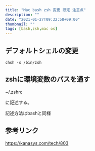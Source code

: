 ```yaml
---
title: "Mac bash zsh 変更 設定 注意点"
description: ""
date: "2021-01-27T09:32:58+09:00"
thumbnail: ""
tags: [bash,zsh,mac os]
---
```

## デフォルトシェルの変更
```
chsh -s /bin/zsh
```

## zshに環境変数のパスを通す

~/.zshrc

に記述する。

記述方法はbashと同様

## 参考リンク

https://kanasys.com/tech/803

